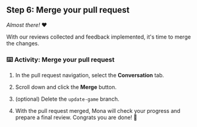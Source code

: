 ## Step 6: Merge your pull request

_Almost there!_ :heart:

With our reviews collected and feedback implemented, it's time to merge the changes.

### :keyboard: Activity: Merge your pull request

1. In the pull request navigation, select the **Conversation** tab.

1. Scroll down and click the **Merge** button.

1. (optional) Delete the `update-game` branch.

1. With the pull request merged, Mona will check your progress and prepare a final review. Congrats you are done! 🎉

